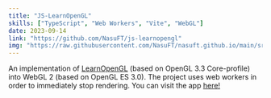 ```yaml
---
title: "JS-LearnOpenGL"
skills: ["TypeScript", "Web Workers", "Vite", "WebGL"]
date: 2023-09-14
link: "https://github.com/NasuFT/js-learnopengl"
img: "https://raw.githubusercontent.com/NasuFT/nasuft.github.io/main/src/app/assets/js-learnopengl.png"
---
```


An implementation of [LearnOpenGL](https://learnopengl.com) (based on OpenGL 3.3 Core-profile) into WebGL 2 (based on OpenGL ES 3.0). The project uses web workers in order to immediately stop rendering. You can visit the app [here!](https://js-learnopengl.vercel.app)
